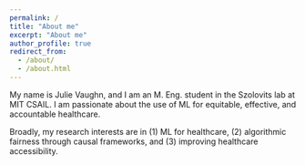 ```yaml
---
permalink: /
title: "About me"
excerpt: "About me"
author_profile: true
redirect_from: 
  - /about/
  - /about.html
---
```


My name is Julie Vaughn, and I am an M. Eng. student in the Szolovits lab at MIT CSAIL. I am passionate about the use of ML for equitable, effective, and accountable healthcare. 

Broadly, my research interests are in (1) ML for healthcare, (2) algorithmic fairness through causal frameworks, and (3) improving healthcare accessibility. 